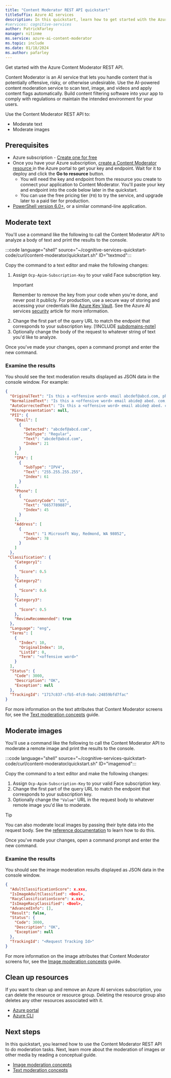 ```yaml
---
title: "Content Moderator REST API quickstart"
titleSuffix: Azure AI services
description: In this quickstart, learn how to get started with the Azure Content Moderator REST API. Build content filtering software into your app to comply with regulations or maintain the intended environment for your users.
#services: cognitive-services
author: PatrickFarley
manager: nitinme
ms.service: azure-ai-content-moderator
ms.topic: include
ms.date: 01/18/2024
ms.author: pafarley
---
```


Get started with the Azure Content Moderator REST API. 

Content Moderator is an AI service that lets you handle content that is potentially offensive, risky, or otherwise undesirable. Use the AI-powered content moderation service to scan text, image, and videos and apply content flags automatically. Build content filtering software into your app to comply with regulations or maintain the intended environment for your users.

Use the Content Moderator REST API to:

* Moderate text
* Moderate images

## Prerequisites

* Azure subscription - [Create one for free](https://azure.microsoft.com/free/cognitive-services/)
* Once you have your Azure subscription, <a href="https://portal.azure.com/#create/Microsoft.CognitiveServicesContentModerator"  title="Create a Content Moderator resource"  target="_blank">create a Content Moderator resource </a> in the Azure portal to get your key and endpoint. Wait for it to deploy and click the **Go to resource** button.
    * You will need the key and endpoint from the resource you create to connect your application to Content Moderator. You'll paste your key and endpoint into the code below later in the quickstart.
    * You can use the free pricing tier (`F0`) to try the service, and upgrade later to a paid tier for production.
* [PowerShell version 6.0+](/powershell/scripting/install/installing-powershell-core-on-windows), or a similar command-line application.


## Moderate text

You'll use a command like the following to call the Content Moderator API to analyze a body of text and print the results to the console.

:::code language="shell" source="~/cognitive-services-quickstart-code/curl/content-moderator/quickstart.sh" ID="textmod":::

Copy the command to a text editor and make the following changes:

1. Assign `Ocp-Apim-Subscription-Key` to your valid Face subscription key.
   > [!IMPORTANT]
   > Remember to remove the key from your code when you're done, and never post it publicly. For production, use a secure way of storing and accessing your credentials like [Azure Key Vault](/azure/key-vault/general/overview). See the Azure AI services [security](../../../security-features.md) article for more information.
1. Change the first part of the query URL to match the endpoint that corresponds to your subscription key.
   [!INCLUDE [subdomains-note](../../../includes/cognitive-services-custom-subdomains-note.md)]
1. Optionally change the body of the request to whatever string of text you'd like to analyze.

Once you've made your changes, open a command prompt and enter the new command. 

### Examine the results

You should see the text moderation results displayed as JSON data in the console window. For example:

```json
{
  "OriginalText": "Is this a <offensive word> email abcdef@abcd.com, phone: 6657789887, IP: 255.255.255.255,\n1 Microsoft Way, Redmond, WA 98052\n",
  "NormalizedText": "Is this a <offensive word> email abide@ abed. com, phone: 6657789887, IP: 255. 255. 255. 255, \n1 Microsoft Way, Redmond, WA 98052",
  "AutoCorrectedText": "Is this a <offensive word> email abide@ abed. com, phone: 6657789887, IP: 255. 255. 255. 255, \n1 Microsoft Way, Redmond, WA 98052",
  "Misrepresentation": null,
  "PII": {
    "Email": [
      {
        "Detected": "abcdef@abcd.com",
        "SubType": "Regular",
        "Text": "abcdef@abcd.com",
        "Index": 21
      }
    ],
    "IPA": [
      {
        "SubType": "IPV4",
        "Text": "255.255.255.255",
        "Index": 61
      }
    ],
    "Phone": [
      {
        "CountryCode": "US",
        "Text": "6657789887",
        "Index": 45
      }
    ],
    "Address": [
      {
        "Text": "1 Microsoft Way, Redmond, WA 98052",
        "Index": 78
      }
    ]
  },
 "Classification": {
    "Category1": 
    {
      "Score": 0.5
    },
    "Category2": 
    {
      "Score": 0.6
    },
    "Category3": 
    {
      "Score": 0.5
    },
    "ReviewRecommended": true
  },
  "Language": "eng",
  "Terms": [
    {
      "Index": 10,
      "OriginalIndex": 10,
      "ListId": 0,
      "Term": "<offensive word>"
    }
  ],
  "Status": {
    "Code": 3000,
    "Description": "OK",
    "Exception": null
  },
  "TrackingId": "1717c837-cfb5-4fc0-9adc-24859bfd7fac"
}
```

For more information on the text attributes that Content Moderator screens for, see the [Text moderation concepts](../../text-moderation-api.md) guide.

## Moderate images

You'll use a command like the following to call the Content Moderator API to moderate a remote image and print the results to the console.

:::code language="shell" source="~/cognitive-services-quickstart-code/curl/content-moderator/quickstart.sh" ID="imagemod":::

Copy the command to a text editor and make the following changes:

1. Assign `Ocp-Apim-Subscription-Key` to your valid Face subscription key.
1. Change the first part of the query URL to match the endpoint that corresponds to your subscription key.
1. Optionally change the `"Value"` URL in the request body to whatever remote image you'd like to moderate.

> [!TIP]
> You can also moderate local images by passing their byte data into the request body. See the [reference documentation](/rest/api/cognitiveservices/contentmoderator/image-moderation) to learn how to do this.

Once you've made your changes, open a command prompt and enter the new command. 

### Examine the results

You should see the image moderation results displayed as JSON data in the console window. 

```json
{
  "AdultClassificationScore": x.xxx,
  "IsImageAdultClassified": <Bool>,
  "RacyClassificationScore": x.xxx,
  "IsImageRacyClassified": <Bool>,
  "AdvancedInfo": [],
  "Result": false,
  "Status": {
    "Code": 3000,
    "Description": "OK",
    "Exception": null
  },
  "TrackingId": "<Request Tracking Id>"
}
```

For more information on the image attributes that Content Moderator screens for, see the [Image moderation concepts](../../image-moderation-api.md) guide.

## Clean up resources

If you want to clean up and remove an Azure AI services subscription, you can delete the resource or resource group. Deleting the resource group also deletes any other resources associated with it.

* [Azure portal](../../../multi-service-resource.md?pivots=azportal#clean-up-resources)
* [Azure CLI](../../../multi-service-resource.md?pivots=azcli#clean-up-resources)

## Next steps

In this quickstart, you learned how to use the Content Moderator REST API to do moderation tasks. Next, learn more about the moderation of images or other media by reading a conceptual guide.

* [Image moderation concepts](../../image-moderation-api.md)
* [Text moderation concepts](../../text-moderation-api.md)
